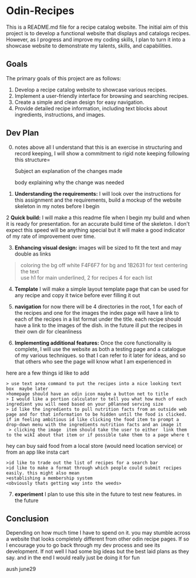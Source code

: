 # Odin-Recipes

This is a README.md file for a recipe catalog website. The initial aim of this project is to develop a functional website that displays and catalogs recipes. However, as I progress and improve my coding skills, I plan to turn it into a showcase website to demonstrate my talents, skills, and capabilities.

## Goals

The primary goals of this project are as follows:

1. Develop a recipe catalog website to showcase various recipes.
2. Implement a user-friendly interface for browsing and searching recipes.
3. Create a simple and clean design for easy navigation.
4. Provide detailed recipe information, including text blocks about ingredients, instructions, and images.

## Dev Plan

0. notes above all I understand that this is an exercise in structuring and record keeping, I will show a commitment to rigid note keeping following this structure=

    Subject an explanation of the changes made

    body explaining why the change was needed


1. **Understanding the requirements:** I will look over the instructions for this assignment and the requirements, build a mockup of the website skeleton in my notes before I begin

2 **Quick build:** I will make a this readme file when I begin my build and when it is ready for presentation. for an accurate build time of the skeleton. I don't expect this speed will be anything special but it will make a good indicator of my rate of improvement over time.

3. **Enhancing visual design:** images will be sized to fit the text and may double as links

> coloring the bg off white F4F6F7 for bg and 1B2631 for text
> centering the text  
> use h1 for main underlined, 2 for recipes 4 for each list

4. **Template** I will make a simple layout template page that can be used for any recipe and copy it twice before ever filling it out

5. **navigation** for now there will be 4 directories in the root, 1 for each of the recipes and one for the images the index page will have a link to each of the recipes in a list format under the title. each recipe should have a link to the images of the dish.  in the future ill put the recipes in their own dir for cleanliness

6. **Implementing additional features:** Once the core functionality is complete, I will use the website as both a testing page and a catalogue of my various techniques. so that I can refer to it later for ideas, and so that others who see the page will know what I am experienced in

here are a few things id like to add

    > use text area command to put the recipes into a nice looking text box  maybe later 
    >homepage should have an odin icon maybe a button net to title 
    > I would like a portion calculator to tell you what how much of each ingredient you will need based on your p0lanned serving size 
    > id like the ingredients to pull nutrition facts from an outside web page and for that information to be hidden until the food is clicked. if im feeling ambitious id like clicking the food item to prompt a drop-down menu with the ingredients nutrition facts and an image it
     > clicking the image  item should take the user to either  link them to the wikI about that item or if possible take them to a page where t
hey can buy said food from a local store (would need location service) or from an app like insta cart

    >id like to trade out the list of recipes for a search bar 
    >id like to make a format through which people could submit recipes easily. this might also mean 
    >establishing a membership system 
    <obviously thats getting way into the weeds>

7. **experiment** I plan to use this site in the future to test new features. in the future

## Conclusion

Depending on how much time I have to spend on it. you may stumble across a website that looks completely different from other odin recipe pages. If so I encourage you to go back through my dev process and see its development. If not well I had some big ideas but the best laid plans as they say. and in the end I would really just be doing it for fun


aush  june29
